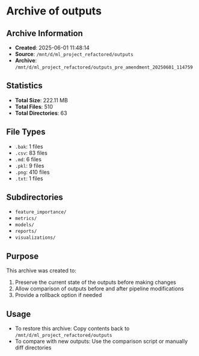 # Archive of outputs

## Archive Information
- **Created**: 2025-06-01 11:48:14
- **Source**: `/mnt/d/ml_project_refactored/outputs`
- **Archive**: `/mnt/d/ml_project_refactored/outputs_pre_amendment_20250601_114759`

## Statistics
- **Total Size**: 222.11 MB
- **Total Files**: 510
- **Total Directories**: 63

## File Types
- `.bak`: 1 files
- `.csv`: 83 files
- `.md`: 6 files
- `.pkl`: 9 files
- `.png`: 410 files
- `.txt`: 1 files

## Subdirectories
- `feature_importance/`
- `metrics/`
- `models/`
- `reports/`
- `visualizations/`

## Purpose
This archive was created to:
1. Preserve the current state of the outputs before making changes
2. Allow comparison of outputs before and after pipeline modifications
3. Provide a rollback option if needed

## Usage
- To restore this archive: Copy contents back to `/mnt/d/ml_project_refactored/outputs`
- To compare with new outputs: Use the comparison script or manually diff directories

